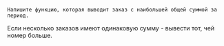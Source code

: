     Напишите функцию, которая выводит заказ с наибольшей общей суммой за период.
Если несколько заказов имеют одинаковую сумму - вывести тот, чей номер больше.